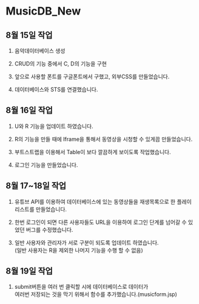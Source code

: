 # MusicDB_New

## 8월 15일 작업

1. 음악데이터베이스 생성

2. CRUD의 기능 중에서 C, D의 기능을 구현

3. 앞으로 사용할 폰트를 구글폰트에서 구했고, 외부CSS를 만들었습니다.

4. 데이터베이스와 STS를 연결했습니다.

## 8월 16일 작업

1. U와 R 기능을 업데이트 하였습니다.

2. R의 기능을 만들 때에 Iframe을 통해서 동영상을 시청할 수 있게끔 만들었습니다.

3. 부트스트랩을 이용해서 Table이 보다 깔끔하게 보이도록 작업했습니다.

4. 로그인 기능을 만들었습니다.

## 8월 17~18일 작업

1. 유튜브 API를 이용하여 데이터베이스에 있는 동영상들을 재생목록으로 한 플레이 리스트를 만들었습니다.

2. 한번 로그인이 되면 다른 사용자들도 URL을 이용하여 로그인 단계를 넘어갈 수 있었던 버그를 수정했습니다.

3. 일반 사용자와 관리자가 서로 구분이 되도록 업데이트 하였습니다.    
(일반 사용자는 R을 제외한 나머지 기능을 수행 할 수 없음)

## 8월 19일 작업

1. submit버튼을 여러 번 클릭할 시에 데이터베이스로 데이터가      
여러번 저장되는 것을 막기 위해서 함수를 추가했습니다.(musicform.jsp)

